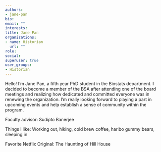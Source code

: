 ```yaml
---
authors:
- jane-pan
bio: 
email: ""
interests:
title: Jane Pan
organizations:
- name: Historian
  url: ""
role:
social:
superuser: true
user_groups:
- Historian
---
```


Hello! I’m Jane Pan, a fifth year PhD student in the Biostats department. I decided to become a member of the BSA after attending one of the board meetings and realizing how dedicated and committed everyone was in renewing the organization. I’m really looking forward to playing a part in upcoming events and help establish a sense of community within the program. 

Faculty advisor: Sudipto Banerjee

Things I like: Working out, hiking, cold brew coffee, haribo gummy bears, sleeping in

Favorite Netflix Original: The Haunting of Hill House